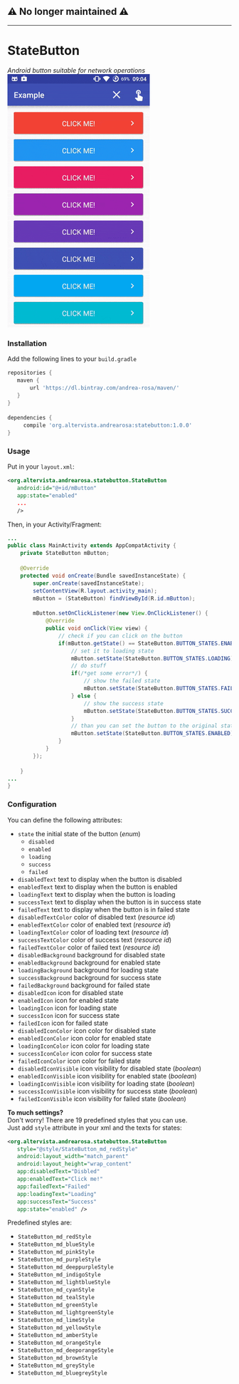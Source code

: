 ## :warning: No longer maintained :warning:  
---  
# StateButton
*Android button suitable for network operations*  
![Sample](/img/sample.gif)  
### Installation
Add the following lines to your `build.gradle`
```gradle
repositories {
   maven {
       url 'https://dl.bintray.com/andrea-rosa/maven/'
   }
}
 
dependencies {
     compile 'org.altervista.andrearosa:statebutton:1.0.0'
}
```
### Usage
Put in your `layout.xml`:
```xml
<org.altervista.andrearosa.statebutton.StateButton
   android:id="@+id/mButton"
   app:state="enabled"
   ...
   />
```
Then, in your Activity/Fragment:
```java
...
public class MainActivity extends AppCompatActivity {
    private StateButton mButton;

    @Override
    protected void onCreate(Bundle savedInstanceState) {
        super.onCreate(savedInstanceState);
        setContentView(R.layout.activity_main);
        mButton = (StateButton) findViewById(R.id.mButton);
        
        mButton.setOnClickListener(new View.OnClickListener() {
            @Override
            public void onClick(View view) {
                // check if you can click on the button
                if(mButton.getState() == StateButton.BUTTON_STATES.ENABLED) {
                    // set it to loading state
                    mButton.setState(StateButton.BUTTON_STATES.LOADING);
                    // do stuff
                    if(/*get some error*/) {
                        // show the failed state
                        mButton.setState(StateButton.BUTTON_STATES.FAILED);
                    } else {
                        // show the success state
                        mButton.setState(StateButton.BUTTON_STATES.SUCCESS);
                    }
                    // than you can set the button to the original state
                    mButton.setState(StateButton.BUTTON_STATES.ENABLED);
                }
            }
        });
        
    }
...
}
```

### Configuration
You can define the following attributes:
 - `state` the initial state of the button (*enum*)
   * `disabled`
   * `enabled`
   * `loading`
   * `success`
   * `failed`
 - `disabledText` text to display when the button is disabled
 - `enabledText` text to display when the button is enabled
 - `loadingText` text to display when the button is loading
 - `successText` text to display when the button is in success state
 - `failedText` text to display when the button is in failed state
 - `disabledTextColor` color of disabled text (*resource id*)
 - `enabledTextColor` color of enabled text (*resource id*)
 - `loadingTextColor` color of loading text (*resource id*)
 - `successTextColor` color of success text (*resource id*)
 - `failedTextColor` color of failed text (*resource id*)
 - `disabledBackground` background for disabled state
 - `enabledBackground` background for enabled state
 - `loadingBackground` background for loading state
 - `successBackground` background for success state
 - `failedBackground` background for failed state
 - `disabledIcon` icon for disabled state
 - `enabledIcon` icon for enabled state
 - `loadingIcon` icon for loading state
 - `successIcon` icon for success state
 - `failedIcon` icon for failed state
 - `disabledIconColor` icon color for disabled state
 - `enabledIconColor` icon color for enabled state
 - `loadingIconColor` icon color for loading state
 - `successIconColor` icon color for success state
 - `failedIconColor` icon color for failed state
 - `disabledIconVisible` icon visibility for disabled state (*boolean*)
 - `enabledIconVisible` icon visibility for enabled state (*boolean*)
 - `loadingIconVisible` icon visibility for loading state (*boolean*)
 - `successIconVisible` icon visibility for success state (*boolean*)
 - `failedIconVisible` icon visibility for failed state (*boolean*)

**To much settings?**  
Don't worry! There are 19 predefined styles that you can use.  
Just add `style` attribute in your xml and the texts for states:
```xml
<org.altervista.andrearosa.statebutton.StateButton
   style="@style/StateButton_md_redStyle"
   android:layout_width="match_parent"
   android:layout_height="wrap_content"
   app:disabledText="Disbled"
   app:enabledText="Click me!"
   app:failedText="Failed"
   app:loadingText="Loading"
   app:successText="Success"
   app:state="enabled" />
```

Predefined styles are:
 - `StateButton_md_redStyle`
 - `StateButton_md_blueStyle`
 - `StateButton_md_pinkStyle`
 - `StateButton_md_purpleStyle`
 - `StateButton_md_deeppurpleStyle`
 - `StateButton_md_indigoStyle`
 - `StateButton_md_lightblueStyle`
 - `StateButton_md_cyanStyle`
 - `StateButton_md_tealStyle`
 - `StateButton_md_greenStyle`
 - `StateButton_md_lightgreenStyle`
 - `StateButton_md_limeStyle`
 - `StateButton_md_yellowStyle`
 - `StateButton_md_amberStyle`
 - `StateButton_md_orangeStyle`
 - `StateButton_md_deeporangeStyle`
 - `StateButton_md_brownStyle`
 - `StateButton_md_greyStyle`
 - `StateButton_md_bluegreyStyle`

